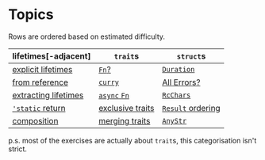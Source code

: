 # Topics

Rows are ordered based on estimated difficulty.

| lifetimes\[-adjacent\] | `trait`s           | `struct`s           |
|------------------------|--------------------|---------------------|
| [explicit lifetimes]   | [`Fn`?]            | [`Duration`]        |
| [from reference]       | [`curry`]          | [All Errors?]       |
| [extracting lifetimes] | [`async` `Fn`]     | [`RcChars`]         |
| [`'static` return]     | [exclusive traits] | [`Result` ordering] |
| [composition]          | [merging traits]   | [`AnyStr`]          |

p.s. most of the exercises are actually about `trait`s, this categorisation isn't strict.

[explicit lifetimes]: ./exercises/refbind.md
[`Fn`?]: ./exercises/bind.md
[`RcChars`]: ./exercises/rcchars.md
[extracting lifetimes]: ./exercises/bool_stream.md
[exclusive traits]: ./exercises/multiple_blanket.md
[merging traits]: ./exercises/mode.md
[`AnyStr`]: ./exercises/anystr.md
[composition]: ./exercises/composition.md
[`Duration`]: ./exercises/duration.md
[All Errors?]: ./exercises/all_errors.md
[from reference]: ./exercises/fromref.md
[`async` `Fn`]: ./exercises/async_fn.md
[`'static` return]: ./exercises/get_functions.md
[`Result` ordering]: ./exercises/err_err.md
[`curry`]: ./exercises/curry.md
